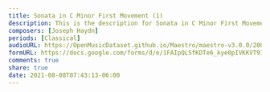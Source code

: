 ```yaml
---
title: Sonata in C Minor First Movement (1)
description: This is the description for Sonata in C Minor First Movement by Joseph Haydn
composers: [Joseph Haydn]
periods: [Classical]
audioURL: https://OpenMusicDataset.github.io/Maestro/maestro-v3.0.0/2008/MIDI-Unprocessed_12_R1_2008_01-04_ORIG_MID--AUDIO_12_R1_2008_wav--1.midi
formURL: https://docs.google.com/forms/d/e/1FAIpQLSfKDTe6_kye0pIVKKVT9ICczkLJ-KXfiR_cwv-2MBpj5RpHMw/viewform
comments: true
share: true
date: 2021-08-08T07:43:13-06:00
---
```

